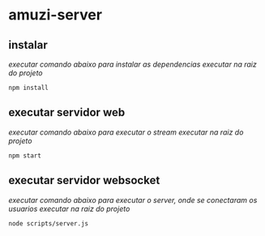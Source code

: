 # amuzi-server

## instalar
*executar comando abaixo para instalar as dependencias*
*executar na raiz do projeto*
```
npm install
```
## executar servidor web
*executar comando abaixo para executar o stream*
*executar na raiz do projeto*
```
npm start
```
## executar servidor websocket
*executar comando abaixo para executar o server, onde se conectaram os usuarios*
*executar na raiz do projeto*
```
node scripts/server.js
```

